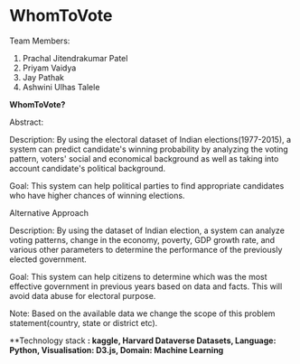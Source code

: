 # WhomToVote

Team Members:
1. Prachal Jitendrakumar Patel
2. Priyam Vaidya
3. Jay Pathak
4. Ashwini Ulhas Talele

**WhomToVote?**

Abstract: 



Description: By using the electoral dataset of Indian elections(1977-2015), a system can predict candidate's winning probability by analyzing the voting pattern, voters' social and economical background as well as taking into account candidate's political background.

Goal: This system can help political parties to find appropriate candidates who have higher chances of winning elections.

Alternative Approach

Description: By using the dataset of Indian election, a system can analyze voting patterns, change in the economy, poverty, GDP growth rate, and various other parameters to determine the performance of the previously elected government.

Goal: This system can help citizens to determine which was the most effective government in previous years based on data and facts. This will avoid data abuse for electoral purpose.

Note: Based on the available data we change the scope of this problem statement(country, state or district etc).

**Technology stack **: kaggle, Harvard Dataverse Datasets, Language: Python, Visualisation: D3.js, Domain: Machine Learning**


